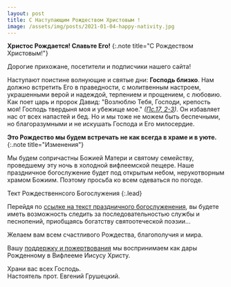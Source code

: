 ```yaml
---
layout: post
title: С Наступающим Рождеством Христовым !
image: /assets/img/posts/2021-01-04-happy-nativity.jpg
---
```


<strong>Христос Рождается! Славьте Его!</strong>
{:.note title="С Рождеством Христовым!"}

Дорогие прихожане, посетители и подписчики нашего сайта!

Наступают поистине волнующие и святые дни: <strong>Господь близко</strong>. Нам должно встретить Его в праведности, с молитвенным настроем, украшенными верой и надеждой, терпением и прощением, с любовию. Как поет царь и пророк Давид: "Возлюблю Тебя, Господи, крепость моя! Господь твердыня моя и убежище мое." <i>([Пс.17, 2-3](https://days.pravoslavie.ru/bible/B_ps17.htm))</i>.
Он избавляет нас от всех напастей и бед. Но и мы тоже не можем быть беспечными, но благоразумными и не искушать Господа и Его милосердие. 

<strong>Это Рождество мы будем встречать не как всегда в храме и в уюте.</strong>
{:.note title="Изменения"}

Мы будем сопричастны Божией Матери и святому семейству, проведшему эту ночь в холодной вифлеемской пещере. Наше праздничное богослужение будет под открытым небом, нерукотворным храмом Божиим. Поэтому просьба ко всем одеваться по погоде. 

Тект Рождественнсого Богослужения
{:.lead}

Перейдя по [ссылке на текст праздничного богослуженения](https://xn--80adfddrquddgz.xn--p1ai/data/documents/02_06-01-21.PrdprRozhdHrist.pdf), вы будете иметь возможность следить за последовательностью службы и песнопений, приобщаясь богатству святоотеческой поэзии...

Желаем вам всем счастливого Рождества, благополучия и мира. 

Вашу [поддержку и пожертвования](/donations/) мы воспринимаем как дары Рожденному в Вифлееме Иисусу Христу.

Храни вас всех Господь.<br />
Настоятель прот. Евгений Грушецкий.
